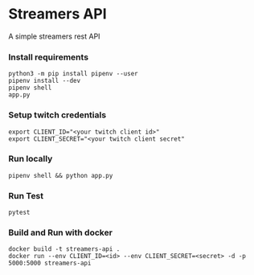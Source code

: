 
# Streamers API

A simple streamers rest API

### Install requirements
```
python3 -m pip install pipenv --user
pipenv install --dev
pipenv shell
app.py
```
### Setup twitch credentials
```
export CLIENT_ID="<your twitch client id>"
export CLIENT_SECRET="<your twitch client secret"
```
### Run locally
```
pipenv shell && python app.py
```

### Run Test
```
pytest
```

### Build and Run with docker
```
docker build -t streamers-api .
docker run --env CLIENT_ID=<id> --env CLIENT_SECRET=<secret> -d -p 5000:5000 streamers-api
```

